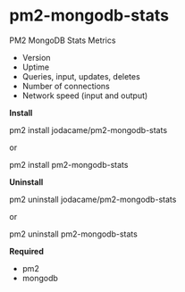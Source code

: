 # pm2-mongodb-stats

PM2 MongoDB Stats Metrics

* Version
* Uptime
* Queries, input, updates, deletes
* Number of connections
* Network speed (input and output)


**Install**

pm2 install jodacame/pm2-mongodb-stats

or

pm2 install pm2-mongodb-stats

**Uninstall**

pm2 uninstall jodacame/pm2-mongodb-stats

or

pm2 uninstall pm2-mongodb-stats

**Required**

* pm2
* mongodb
